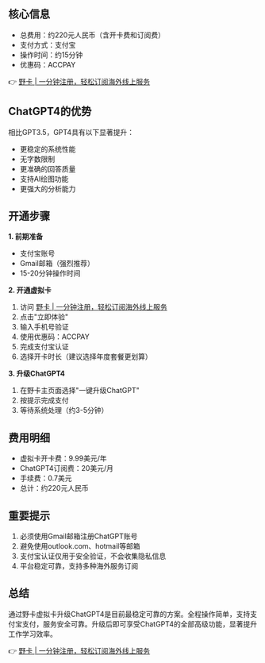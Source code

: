 ## 核心信息

- 总费用：约220元人民币（含开卡费和订阅费）
- 支付方式：支付宝
- 操作时间：约15分钟
- 优惠码：ACCPAY

👉 [野卡 | 一分钟注册，轻松订阅海外线上服务](https://bit.ly/bewildcard)

## ChatGPT4的优势

相比GPT3.5，GPT4具有以下显著提升：
- 更稳定的系统性能
- 无字数限制
- 更准确的回答质量
- 支持AI绘图功能
- 更强大的分析能力

## 开通步骤

**1. 前期准备**
- 支付宝账号
- Gmail邮箱（强烈推荐）
- 15-20分钟操作时间

**2. 开通虚拟卡**
1. 访问 [野卡 | 一分钟注册，轻松订阅海外线上服务](https://bit.ly/bewildcard)
2. 点击"立即体验"
3. 输入手机号验证
4. 使用优惠码：ACCPAY
5. 完成支付宝认证
6. 选择开卡时长（建议选择年度套餐更划算）

**3. 升级ChatGPT4**
1. 在野卡主页面选择"一键升级ChatGPT"
2. 按提示完成支付
3. 等待系统处理（约3-5分钟）

## 费用明细

- 虚拟卡开卡费：9.99美元/年
- ChatGPT4订阅费：20美元/月
- 手续费：0.7美元
- 总计：约220元人民币

## 重要提示

1. 必须使用Gmail邮箱注册ChatGPT账号
2. 避免使用outlook.com、hotmail等邮箱
3. 支付宝认证仅用于安全验证，不会收集隐私信息
4. 平台稳定可靠，支持多种海外服务订阅

## 总结

通过野卡虚拟卡升级ChatGPT4是目前最稳定可靠的方案。全程操作简单，支持支付宝支付，服务安全可靠。升级后即可享受ChatGPT4的全部高级功能，显著提升工作学习效率。

👉 [野卡 | 一分钟注册，轻松订阅海外线上服务](https://bit.ly/bewildcard)